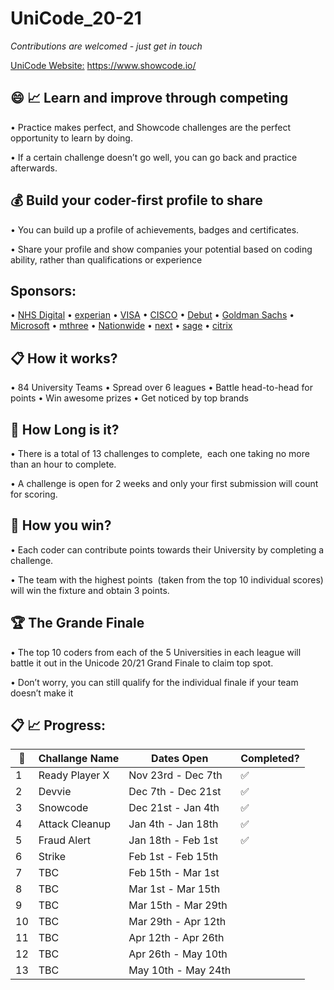 # UniCode_20-21

*Contributions are welcomed - just get in touch*

[UniCode Website:](https://www.showcode.io/unicode/) https://www.showcode.io/

## :smile: :chart_with_upwards_trend: Learn and improve through competing
• Practice makes perfect, and Showcode challenges are the perfect opportunity to learn by doing. 

• If a certain challenge doesn’t go well, you can go back and practice afterwards.

## :moneybag: Build your coder-first profile to share
• You can build up a profile of achievements, badges and certificates. 

• Share your profile and show companies your potential based on coding ability, rather than qualifications or experience

## Sponsors: 
• [NHS Digital](http://earlycareers.digital.nhs.uk/) • [experian](https://www.experian.com/careers/locations/uk---ireland/uk-i-early-careers) • [VISA](https://www.visa.co.uk/careers/next-gen-careers.html) • [CISCO](https://www.cisco.com/c/en/us/about/careers/communities/students-and-new-graduates.html) • [Debut](https://debut.careers/jobs/) • [Goldman Sachs](https://www.goldmansachs.com/careers/students/) • [Microsoft](https://careers.microsoft.com/students/us/en/ur-lp-united-kingdom) • [mthree](https://www.mthree.com/start-your-career/) • [Nationwide](https://www.nationwide-jobs.co.uk/early-careers/graduates/) • [next](https://careers.next.co.uk/students-and-graduates/it/) • [sage](https://www.sage.com/en-gb/company/careers/emerging-talent/graduate-scheme/) • [citrix](https://jobs.citrix.com/job/R22606/2021-Graduate-Software-Engineer) 

## :clipboard:  How it works?
• 84 University Teams 
• Spread over 6 leagues 
• Battle head-to-head for points 
• Win awesome prizes 
• Get noticed by top brands

## :red_car:  How Long is it?
• There is a total of 13 challenges to complete,  each one taking no more than an hour to complete. 

• A challenge is open for 2 weeks and only your first submission will count for scoring.

## :rocket:  How you win?
• Each coder can contribute points towards their University by completing a challenge. 

• The team with the highest points  (taken from the top 10 individual scores) will win the fixture and obtain 3 points.

## :trophy: The Grande Finale
• The top 10 coders from each of the 5 Universities in each league will battle it out in the Unicode 20/21 Grand Finale to claim top spot. 

• Don’t worry, you can still qualify for the individual finale if your team doesn’t make it



## :clipboard: :chart_with_upwards_trend:  Progress:

:pencil: | Challange Name | Dates Open          | Completed?         
---------|----------------|---------------------|-------------------
1        | Ready Player X | Nov 23rd - Dec 7th  | :white_check_mark:  
2        | Devvie         | Dec 7th - Dec 21st  | :white_check_mark:  
3        | Snowcode       | Dec 21st - Jan 4th  | :white_check_mark:  
4        | Attack Cleanup | Jan 4th - Jan 18th  | :white_check_mark:  
5        | Fraud Alert    | Jan 18th - Feb 1st  | :white_check_mark:  
6        | Strike         | Feb 1st - Feb 15th  |                     
7        | TBC            | Feb 15th - Mar 1st  |                     
8        | TBC            | Mar 1st - Mar 15th  |                     
9        | TBC            | Mar 15th - Mar 29th |                     
10       | TBC            | Mar 29th - Apr 12th |                     
11       | TBC            | Apr 12th - Apr 26th |                     
12       | TBC            | Apr 26th - May 10th |                    
13       | TBC            | May 10th - May 24th |                    
